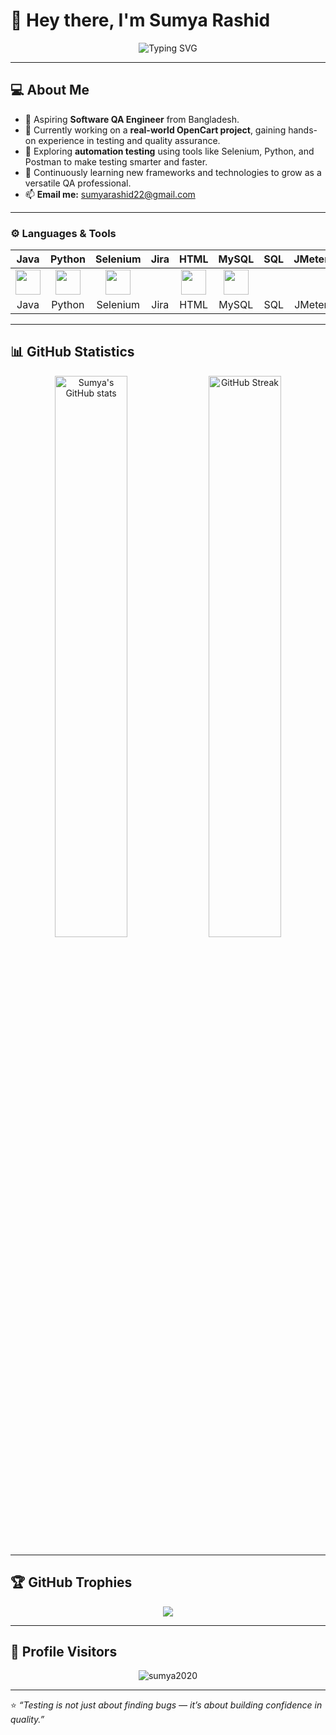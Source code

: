 # 👋 Hey there, I'm Sumya Rashid  

<p align="center">
  <img src="https://readme-typing-svg.demolab.com?font=Fira+Code&size=22&pause=1000&color=00C0A3&width=480&lines=Aspiring+QA+Engineer;Passionate+about+Testing;Building+my+QA+Portfolio" alt="Typing SVG" />
</p>

---

## 💻 About Me
- 🌸 Aspiring **Software QA Engineer** from Bangladesh.  
- 🧪 Currently working on a **real-world OpenCart project**, gaining hands-on experience in testing and quality assurance.  
- 🚀 Exploring **automation testing** using tools like Selenium, Python, and Postman to make testing smarter and faster.  
- 🌱 Continuously learning new frameworks and technologies to grow as a versatile QA professional.  
- 📫 **Email me:** sumyarashid22@gmail.com  

---
### ⚙️ Languages & Tools

| Java | Python | Selenium | Jira | HTML | MySQL | SQL | JMeter | JDBC |
|:---:|:---:|:---:|:---:|:---:|:---:|:---:|:---:|:---:|
| <img src="https://skillicons.dev/icons?i=java" width="40"/> | <img src="https://skillicons.dev/icons?i=python" width="40"/> | <img src="https://skillicons.dev/icons?i=selenium" width="40"/> |  | <img src="https://skillicons.dev/icons?i=html" width="40"/> | <img src="https://skillicons.dev/icons?i=mysql" width="40"/> |  |  |  |
| Java | Python | Selenium | Jira | HTML | MySQL | SQL | JMeter | JDBC |




---

## 📊 GitHub Statistics  

<p align="center">
  <img src="https://github-readme-stats.vercel.app/api?username=sumya2020&show_icons=true&theme=radical" alt="Sumya's GitHub stats" width="48%">
  <img src="https://github-readme-streak-stats.herokuapp.com/?user=sumya2020&theme=radical" alt="GitHub Streak" width="48%">
</p>

---

## 🏆 GitHub Trophies  

<p align="center">
  <img src="https://github-profile-trophy.vercel.app/?username=sumya2020&theme=dracula&no-frame=true&margin-w=10" />
</p>

---

## 👀 Profile Visitors  

<p align="center">
  <img src="https://komarev.com/ghpvc/?username=sumya2020&label=Profile%20Views&color=0e75b6&style=flat" alt="sumya2020" />
</p>

---

⭐ *“Testing is not just about finding bugs — it’s about building confidence in quality.”*
